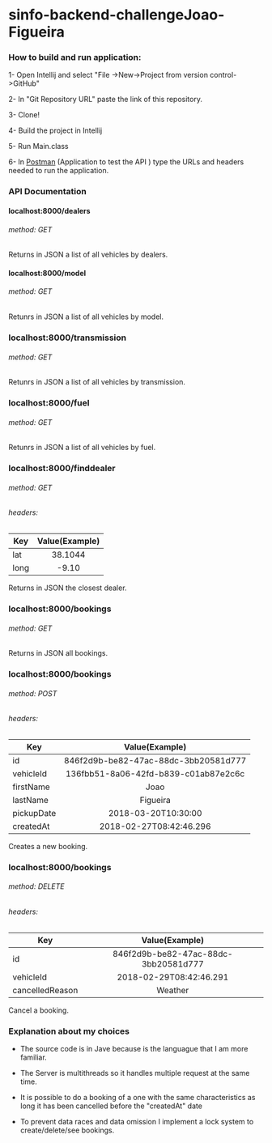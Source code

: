 # sinfo-backend-challengeJoao-Figueira

### How to build and run application:

1- Open Intellij and select "File ->New->Project from version control->GitHub"

2- In "Git Repository URL" paste the link of this repository.

3- Clone!

4- Build the project in Intellij

5- Run Main.class

6- In [Postman](https://www.getpostman.com/) (Application to test the API ) type the URLs and headers needed to run the application. 






### API Documentation 

#### localhost:8000/dealers       
###### method: GET

Returns in JSON a list of all vehicles by dealers.

#### localhost:8000/model  
###### method: GET

Retunrs in JSON a list of all vehicles by model.

### localhost:8000/transmission 
###### method: GET

Retunrs in JSON a list of all vehicles by transmission.

### localhost:8000/fuel 
###### method: GET

Retunrs in JSON a list of all vehicles by fuel.


### localhost:8000/finddealer 
###### method: GET
###### headers: 
| Key        | Value(Example)           | 
| ------------- |:-------------:|
| lat     | 38.1044 | 
|long      | -9.10      |  



Returns in JSON the closest dealer.


### localhost:8000/bookings 
###### method: GET

Returns in JSON all bookings.

### localhost:8000/bookings 
###### method: POST
###### headers:
| Key        | Value(Example)           | 
| ------------- |:-------------:|
| id     | 846f2d9b-be82-47ac-88dc-3bb20581d777 | 
|vehicleId      | 136fbb51-8a06-42fd-b839-c01ab87e2c6c      |  
| firstName | Joao     |    
|lastName | Figueira| 
|pickupDate| 2018-03-20T10:30:00|
|createdAt| 2018-02-27T08:42:46.296|

Creates a new booking.


### localhost:8000/bookings 
###### method: DELETE
###### headers:
| Key        | Value(Example)           | 
| ------------- |:-------------:|
| id     | 846f2d9b-be82-47ac-88dc-3bb20581d777 | 
|vehicleId      | 2018-02-29T08:42:46.291     |  
| cancelledReason | Weather     |    


Cancel a booking.



### Explanation about my choices

* The source code is in Jave because is the languague that I am more familiar.

* The Server is multithreads so it handles multiple request at the same time.

* It is possible to do a booking of a one with the same characteristics as long it has been cancelled before the "createdAt" date

* To prevent data races and data omission I implement a lock system to create/delete/see  bookings.
